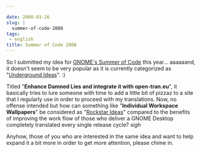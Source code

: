 ```yaml
---

date: 2008-03-26
slug: |
  summer-of-code-2008
tags:
 - english
title: Summer of Code 2008
---
```


So I submitted my idea for [GNOME's Summer of
Code](http://live.gnome.org/action/diff/SummerOfCode2008/) this year...
aaaaaand, it doesn't seem to be very popular as it is currently
categorized as "[Underground
Ideas](http://live.gnome.org/action/diff/SummerOfCode2008/Ideas#head-31a92f6fad257380280f4d0602e71766fc2b8ac1)".
:)

Titled "**Enhance Damned Lies and integrate it with open-tran.eu**", it
basically tries to lure someone with time to add a little bit of pizzaz
to a site that I regularly use in order to proceed with my translations.
Now, no offense intended but how can something like "**Individual
Workspace Wallpapers**\" be considered as \"[Rockstar
Ideas](http://live.gnome.org/action/diff/SummerOfCode2008/Ideas#head-5d7f6a70f0012a3425d64b3740dc05bba1977726)\"
compared to the benefits of improving the work flow of those who deliver
a GNOME Desktop completely translated every single release cycle? *sigh*

Anyhow, those of you who are interested in the same idea and want to
help expand it a bit more in order to get more attention, please chime
in.
